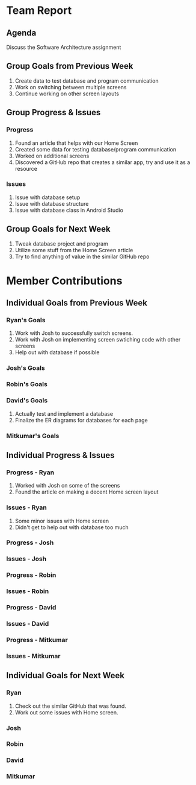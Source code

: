 # Team Report

## Agenda
Discuss the Software Architecture assignment
## Group Goals from Previous Week
1. Create data to test database and program communication
2. Work on switching between multiple screens
3. Continue working on other screen layouts

## Group Progress & Issues
### Progress
1. Found an article that helps with our Home Screen
2. Created some data for testing database/program communication
3. Worked on additional screens
4. Discovered a GitHub repo that creates a similar app, try and use it as a resource
### Issues
1. Issue with database setup  
2. Issue with database structure  
3. Issue with database class in Android Studio  
## Group Goals for Next Week
1. Tweak database project and program
2. Utilize some stuff from the Home Screen article
3. Try to find anything of value in the similar GitHub repo
# Member Contributions

## Individual Goals from Previous Week
### Ryan's Goals
1. Work with Josh to successfully switch screens.
2. Work with Josh on implementing screen swtiching code with other screens
3. Help out with database if possible  
### Josh's Goals

### Robin's Goals

### David's Goals
1. Actually test and implement a database
2. Finalize the ER diagrams for databases for each page
### Mitkumar's Goals

## Individual Progress & Issues
### Progress - Ryan
1. Worked with Josh on some of the screens
2. Found the article on making a decent Home screen layout
### Issues - Ryan
1. Some minor issues with Home screen  
2. Didn't get to help out with database too much
### Progress - Josh

### Issues - Josh

### Progress - Robin

### Issues - Robin

### Progress - David

### Issues - David

### Progress - Mitkumar
  
### Issues - Mitkumar
  
## Individual Goals for Next Week
### Ryan
1. Check out the similar GitHub that was found.
2. Work out some issues with Home screen.    
### Josh

### Robin

### David

### Mitkumar
